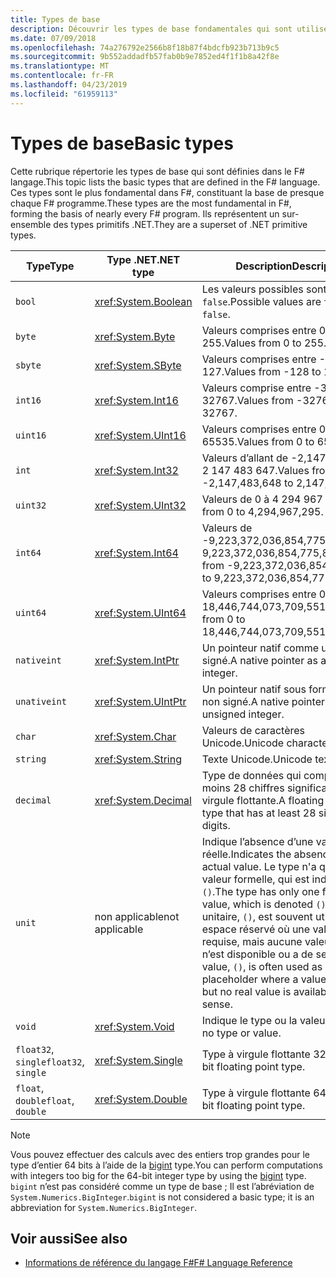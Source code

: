 ```yaml
---
title: Types de base
description: Découvrir les types de base fondamentales qui sont utilisés dans le F# langage.
ms.date: 07/09/2018
ms.openlocfilehash: 74a276792e2566b8f18b87f4bdcfb923b713b9c5
ms.sourcegitcommit: 9b552addadfb57fab0b9e7852ed4f1f1b8a42f8e
ms.translationtype: MT
ms.contentlocale: fr-FR
ms.lasthandoff: 04/23/2019
ms.locfileid: "61959113"
---
```

# <a name="basic-types"></a><span data-ttu-id="7fe31-103">Types de base</span><span class="sxs-lookup"><span data-stu-id="7fe31-103">Basic types</span></span>

<span data-ttu-id="7fe31-104">Cette rubrique répertorie les types de base qui sont définies dans le F# langage.</span><span class="sxs-lookup"><span data-stu-id="7fe31-104">This topic lists the basic types that are defined in the F# language.</span></span> <span data-ttu-id="7fe31-105">Ces types sont le plus fondamental dans F#, constituant la base de presque chaque F# programme.</span><span class="sxs-lookup"><span data-stu-id="7fe31-105">These types are the most fundamental in F#, forming the basis of nearly every F# program.</span></span> <span data-ttu-id="7fe31-106">Ils représentent un sur-ensemble des types primitifs .NET.</span><span class="sxs-lookup"><span data-stu-id="7fe31-106">They are a superset of .NET primitive types.</span></span>

|<span data-ttu-id="7fe31-107">Type</span><span class="sxs-lookup"><span data-stu-id="7fe31-107">Type</span></span>|<span data-ttu-id="7fe31-108">Type .NET</span><span class="sxs-lookup"><span data-stu-id="7fe31-108">.NET type</span></span>|<span data-ttu-id="7fe31-109">Description</span><span class="sxs-lookup"><span data-stu-id="7fe31-109">Description</span></span>|
|----|---------|-----------|
|`bool`|<xref:System.Boolean>|<span data-ttu-id="7fe31-110">Les valeurs possibles sont `true` et `false`.</span><span class="sxs-lookup"><span data-stu-id="7fe31-110">Possible values are `true` and `false`.</span></span>|
|`byte`|<xref:System.Byte>|<span data-ttu-id="7fe31-111">Valeurs comprises entre 0 et 255.</span><span class="sxs-lookup"><span data-stu-id="7fe31-111">Values from 0 to 255.</span></span>|
|`sbyte`|<xref:System.SByte>|<span data-ttu-id="7fe31-112">Valeurs comprises entre -128 et 127.</span><span class="sxs-lookup"><span data-stu-id="7fe31-112">Values from -128 to 127.</span></span>|
|`int16`|<xref:System.Int16>|<span data-ttu-id="7fe31-113">Valeurs comprise entre -32768 et 32767.</span><span class="sxs-lookup"><span data-stu-id="7fe31-113">Values from -32768 to 32767.</span></span>|
|`uint16`|<xref:System.UInt16>|<span data-ttu-id="7fe31-114">Valeurs comprises entre 0 et 65535.</span><span class="sxs-lookup"><span data-stu-id="7fe31-114">Values from 0 to 65535.</span></span>|
|`int`|<xref:System.Int32>|<span data-ttu-id="7fe31-115">Valeurs d’allant de -2,147,483,648 à 2 147 483 647.</span><span class="sxs-lookup"><span data-stu-id="7fe31-115">Values from -2,147,483,648 to 2,147,483,647.</span></span>|
|`uint32`|<xref:System.UInt32>|<span data-ttu-id="7fe31-116">Valeurs de 0 à 4 294 967 295.</span><span class="sxs-lookup"><span data-stu-id="7fe31-116">Values from 0 to 4,294,967,295.</span></span>|
|`int64`|<xref:System.Int64>|<span data-ttu-id="7fe31-117">Valeurs de -9,223,372,036,854,775,808 à 9,223,372,036,854,775,807.</span><span class="sxs-lookup"><span data-stu-id="7fe31-117">Values from -9,223,372,036,854,775,808 to 9,223,372,036,854,775,807.</span></span>|
|`uint64`|<xref:System.UInt64>|<span data-ttu-id="7fe31-118">Valeurs comprises entre 0 et 18,446,744,073,709,551,615.</span><span class="sxs-lookup"><span data-stu-id="7fe31-118">Values from 0 to 18,446,744,073,709,551,615.</span></span>|
|`nativeint`|<xref:System.IntPtr>|<span data-ttu-id="7fe31-119">Un pointeur natif comme un entier signé.</span><span class="sxs-lookup"><span data-stu-id="7fe31-119">A native pointer as a signed integer.</span></span>|
|`unativeint`|<xref:System.UIntPtr>|<span data-ttu-id="7fe31-120">Un pointeur natif sous forme d’entier non signé.</span><span class="sxs-lookup"><span data-stu-id="7fe31-120">A native pointer as an unsigned integer.</span></span>|
|`char`|<xref:System.Char>|<span data-ttu-id="7fe31-121">Valeurs de caractères Unicode.</span><span class="sxs-lookup"><span data-stu-id="7fe31-121">Unicode character values.</span></span>|
|`string`|<xref:System.String>|<span data-ttu-id="7fe31-122">Texte Unicode.</span><span class="sxs-lookup"><span data-stu-id="7fe31-122">Unicode text.</span></span>|
|`decimal`|<xref:System.Decimal>|<span data-ttu-id="7fe31-123">Type de données qui comporte au moins 28 chiffres significatifs à virgule flottante.</span><span class="sxs-lookup"><span data-stu-id="7fe31-123">A floating point data type that has at least 28 significant digits.</span></span>|
|`unit`|<span data-ttu-id="7fe31-124">non applicable</span><span class="sxs-lookup"><span data-stu-id="7fe31-124">not applicable</span></span>|<span data-ttu-id="7fe31-125">Indique l’absence d’une valeur réelle.</span><span class="sxs-lookup"><span data-stu-id="7fe31-125">Indicates the absence of an actual value.</span></span> <span data-ttu-id="7fe31-126">Le type n'a qu’une seule valeur formelle, qui est indiquée `()`.</span><span class="sxs-lookup"><span data-stu-id="7fe31-126">The type has only one formal value, which is denoted `()`.</span></span> <span data-ttu-id="7fe31-127">La valeur unitaire, `()`, est souvent utilisé comme espace réservé où une valeur est requise, mais aucune valeur réelle n’est disponible ou a de sens.</span><span class="sxs-lookup"><span data-stu-id="7fe31-127">The unit value, `()`, is often used as a placeholder where a value is needed but no real value is available or makes sense.</span></span>|
|`void`|<xref:System.Void>|<span data-ttu-id="7fe31-128">Indique le type ou la valeur.</span><span class="sxs-lookup"><span data-stu-id="7fe31-128">Indicates no type or value.</span></span>|
|<span data-ttu-id="7fe31-129">`float32`, `single`</span><span class="sxs-lookup"><span data-stu-id="7fe31-129">`float32`, `single`</span></span>|<xref:System.Single>|<span data-ttu-id="7fe31-130">Type à virgule flottante 32 bits.</span><span class="sxs-lookup"><span data-stu-id="7fe31-130">A 32-bit floating point type.</span></span>|
|<span data-ttu-id="7fe31-131">`float`, `double`</span><span class="sxs-lookup"><span data-stu-id="7fe31-131">`float`, `double`</span></span>|<xref:System.Double>|<span data-ttu-id="7fe31-132">Type à virgule flottante 64 bits.</span><span class="sxs-lookup"><span data-stu-id="7fe31-132">A 64-bit floating point type.</span></span>|

> [!NOTE]
> <span data-ttu-id="7fe31-133">Vous pouvez effectuer des calculs avec des entiers trop grandes pour le type d’entier 64 bits à l’aide de la [bigint](https://msdn.microsoft.com/library/dc8be18d-4042-46c4-b136-2f21a84f6efa) type.</span><span class="sxs-lookup"><span data-stu-id="7fe31-133">You can perform computations with integers too big for the 64-bit integer type by using the [bigint](https://msdn.microsoft.com/library/dc8be18d-4042-46c4-b136-2f21a84f6efa) type.</span></span> <span data-ttu-id="7fe31-134">`bigint` n’est pas considéré comme un type de base ; Il est l’abréviation de `System.Numerics.BigInteger`.</span><span class="sxs-lookup"><span data-stu-id="7fe31-134">`bigint` is not considered a basic type; it is an abbreviation for `System.Numerics.BigInteger`.</span></span>

## <a name="see-also"></a><span data-ttu-id="7fe31-135">Voir aussi</span><span class="sxs-lookup"><span data-stu-id="7fe31-135">See also</span></span>

- [<span data-ttu-id="7fe31-136">Informations de référence du langage F#</span><span class="sxs-lookup"><span data-stu-id="7fe31-136">F# Language Reference</span></span>](index.md)